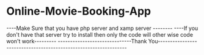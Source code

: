 # Online-Movie-Booking-App
----Make Sure that you have php server and xamp server --------
----If you don't have that server try to install then only the code will other wise code won't work---------
------------------------------Thank You-----------------------------------------------------------------
